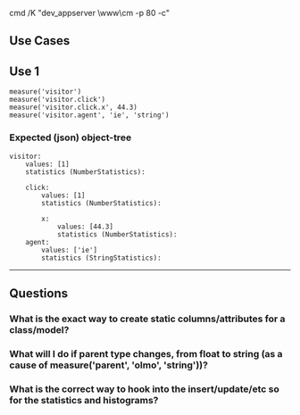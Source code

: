 cmd /K "dev_appserver \www\cm -p 80 -c"

Use Cases
---------

## Use 1
    measure('visitor')
    measure('visitor.click')
    measure('visitor.click.x', 44.3)
    measure('visitor.agent', 'ie', 'string')

### Expected (json) object-tree

    visitor:
        values: [1]
        statistics (NumberStatistics):
        
        click:
            values: [1]
            statistics (NumberStatistics):
            
            x:
                values: [44.3]
                statistics (NumberStatistics):
        agent:
            values: ['ie']
            statistics (StringStatistics):

-----

Questions
---------

### What is the exact way to create static columns/attributes for a class/model?

### What will I do if parent type changes, from float to string (as a cause of measure('parent', 'olmo', 'string'))?

### What is the correct way to hook into the insert/update/etc so for the statistics and histograms?